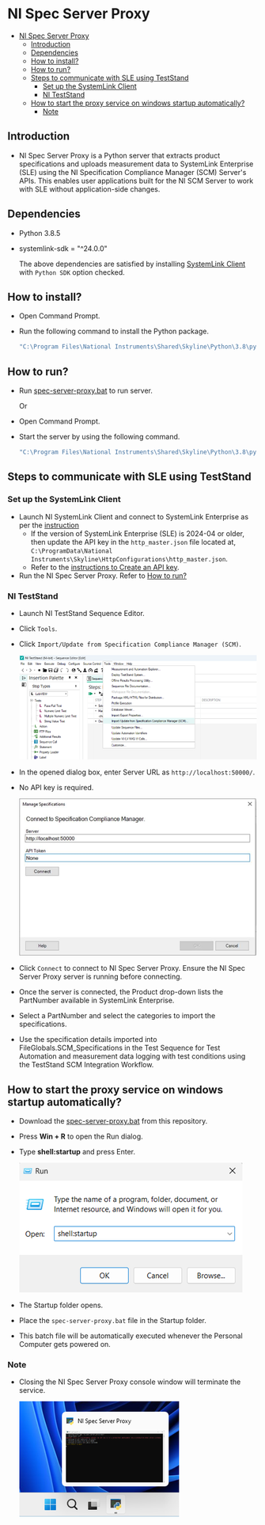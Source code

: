 # NI Spec Server Proxy

- [NI Spec Server Proxy](#ni-spec-server-proxy)
  - [Introduction](#introduction)
  - [Dependencies](#dependencies)
  - [How to install?](#how-to-install)
  - [How to run?](#how-to-run)
  - [Steps to communicate with SLE using TestStand](#steps-to-communicate-with-sle-using-teststand)
    - [Set up the SystemLink Client](#set-up-the-systemlink-client)
    - [NI TestStand](#ni-teststand)
  - [How to start the proxy service on windows startup automatically?](#how-to-start-the-proxy-service-on-windows-startup-automatically)
    - [Note](#note)

## Introduction

- NI Spec Server Proxy is a Python server that extracts product specifications and uploads measurement data to SystemLink Enterprise (SLE) using the NI Specification Compliance Manager (SCM) Server's APIs. This enables user applications built for the NI SCM Server to work with SLE without application-side changes.

## Dependencies

- Python 3.8.5
- systemlink-sdk = "^24.0.0"

  The above dependencies are satisfied by installing [SystemLink Client](https://www.ni.com/en/support/downloads/software-products/download.systemlink-client.html) with `Python SDK` option checked.

## How to install?

- Open Command Prompt.
- Run the following command to install the Python package.

  ```cmd
  "C:\Program Files\National Instruments\Shared\Skyline\Python\3.8\python.exe" -m pip install ni_spec_server_proxy-x.y.z-py3-none-any.whl
  ```

## How to run?

- Run [spec-server-proxy.bat](batch_files/spec-server-proxy.bat) to run server.

  Or

- Open Command Prompt.
- Start the server by using the following command.

  ```cmd
  "C:\Program Files\National Instruments\Shared\Skyline\Python\3.8\python.exe" -m ni_spec_server_proxy
  ```

## Steps to communicate with SLE using TestStand

### Set up the SystemLink Client

- Launch NI SystemLink Client and connect to SystemLink Enterprise as per the [instruction](https://www.ni.com/docs/en-US/bundle/systemlink-enterprise/page/setting-up-systemlink-client.html#:~:text=Search%20for%20and%20install%20NI,which%20you%20want%20to%20connect.)
  - If the version of SystemLink Enterprise (SLE) is 2024-04 or older, then update the API key in the `http_master.json` file located at, `C:\ProgramData\National Instruments\Skyline\HttpConfigurations\http_master.json`.
  - Refer to the [instructions to Create an API key](https://www.ni.com/docs/en-US/bundle/systemlink-enterprise/page/creating-an-api-key.html).
- Run the NI Spec Server Proxy. Refer to [How to run?](#how-to-run)

### NI TestStand

- Launch NI TestStand Sequence Editor.
- Click `Tools`.
- Click `Import/Update from Specification Compliance Manager (SCM)`.

  ![ToolsOption](docs/images/ToolsOption.png)

- In the opened dialog box, enter Server URL as `http://localhost:50000/`.
- No API key is required.

  ![ConnectToSLE](docs/images/ConnectToSLE.png)

- Click `Connect` to connect to NI Spec Server Proxy. Ensure the NI Spec Server Proxy server is running before connecting.
- Once the server is connected, the Product drop-down lists the PartNumber available in SystemLink Enterprise.
- Select a PartNumber and select the categories to import the specifications.
- Use the specification details imported into FileGlobals.SCM_Specifications in the Test Sequence for Test Automation and measurement data logging with test conditions using the TestStand SCM Integration Workflow.

## How to start the proxy service on windows startup automatically?

- Download the [spec-server-proxy.bat](batch_files/spec-server-proxy.bat) from this repository.
- Press **Win + R** to open the Run dialog.
- Type **shell:startup** and press Enter.

  ![RunDialog](docs/images/RunDialog.png)

- The Startup folder opens.
- Place the `spec-server-proxy.bat` file in the Startup folder.
- This batch file will be automatically executed whenever the Personal Computer gets powered on.

### Note

- Closing the NI Spec Server Proxy console window will terminate the service.

  ![ProxyServerWindow](docs/images/ProxyServerWindow.png)
